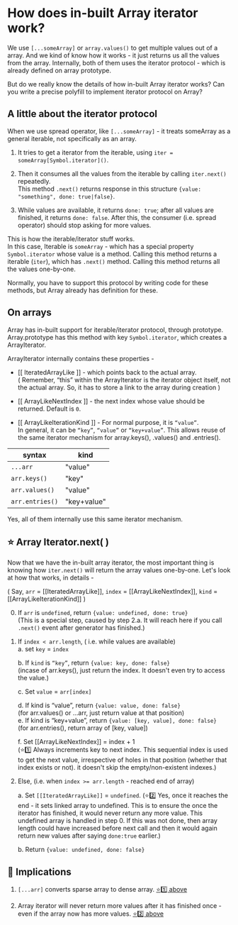 


# How does in-built Array iterator work?

We use `[...someArray]` or `array.values()` to get multiple values out of a array.  And we kind of know how it works - it just returns us all the values from the array.  Internally, both of them uses the iterator protocol - which is already defined on array prototype.

But do we really know the details of how in-built Array iterator works? Can you write a precise polyfill to implement iterator protocol on Array?

## A little about the iterator protocol

When we use spread operator, like `[...someArray]` - it treats someArray as a general iterable, not specifically as an array.

1. It tries to get a iterator from the iterable, using `iter = someArray[Symbol.iterator]()`. 

2. Then it consumes all the values from the iterable by calling `iter.next()` repeatedly.  
    This method `.next()` returns response in this structure `{value: "something", done: true|false}`.
    
3. While values are available, it returns `done: true`; after all values are finished, it returns `done: false`. After this, the consumer (i.e. spread operator) should stop asking for more values.

This is how the iterable/iterator stuff works.  
In this case, Iterable is `someArray` - which has a special property `Symbol.iterator` whose value is a method. Calling this method returns a iterable (`iter`), which has `.next()` method. Calling this method returns all the values one-by-one.

Normally, you have to support this protocol by writing code for these methods, but Array already has definition for these.  

## On arrays

Array has in-built support for iterable/iterator protocol, through prototype. Array.prototype has this method with key `Symbol.iterator`, which creates a ArrayIterator. 

ArrayIterator internally contains these properties -
* [[ IteratedArrayLike ]] - which points back to the actual array.  
( Remember, “this” within the ArrayIterator is the iterator object itself, not the actual array. So, it has to store a link to the array during creation )

* [[ ArrayLikeNextIndex ]] - the next index whose value should be returned. Default is `0`.  
  
* [[ ArrayLikeIterationKind ]] - For normal purpose, it is `“value”`.  
In general, it can be `“key”`, `“value”` or `“key+value”`. This allows reuse of the same iterator mechanism for array.keys(), .values() and .entries().

| syntax          | kind        |
|-----------------|-------------|
| `...arr`        | "value"     |
| `arr.keys()`    | "key"       |
| `arr.values()`  | "value"     |
| `arr.entries()` | "key+value" |

Yes, all of them internally use this same iterator mechanism.

## ⭐️ Array Iterator.next( )

Now that we have the in-built array iterator, the most important thing is knowing how `iter.next()` will return the array values one-by-one. Let's look at how that works, in details -

(  Say, `arr` = [[IteratedArrayLike]], `index` = [[ArrayLikeNextIndex]], `kind` =  [[ArrayLikeIterationKind]] )

0. If `arr` is `undefined`, return `{value: undefined, done: true}`  
(This is a special step, caused by step 2.a. It will reach here if you call `.next()` event after generator has finished.)

1. If `index < arr.length`, ( i.e. while values are available)   
	a. set `key` = `index`  
	
	b. If `kind` is `“key”`, return `{value: key, done: false}`  
	(incase of arr.keys(), just return the index. It doesn't even try to access the value.)  
	
	c. Set `value` = `arr[index]`  
	
	d. If kind is “value”, return `{value: value, done: false}`  
	(for arr.values() or ...arr, just return value at that position)  
	e. If kind is “key+value”, return `{value: [key, value], done: false}`  
	(for arr.entries(), return array of [key, value])  
	
	f. Set [[ArrayLikeNextIndex]] = index + 1  
	(<span id="note-1">⭐️1️⃣</span> Always increments key to next index. This sequential index is used to get the next value, irrespective of holes in that position (whether that index exists or not). it doesn't skip the empty/non-existent indexes.)

2. Else, (i.e. when `index >= arr.length` - reached end of array)

	a. Set `[[IteratedArrayLike]]` = `undefined`.
	(<span id="note-2">⭐️2️⃣</span> Yes, once it reaches the end - it sets linked array to undefined. This is to ensure the once the iterator has finished, it would never return any more value. This undefined array is handled in step 0. If this was not done, then array length could have increased before next call and then it would again return new values after saying `done:true` earlier.)

	b. Return `{value: undefined, done: false}`

## 🤯 Implications

1. `[...arr]` converts sparse array to dense array. [⭐️1️⃣ above](#note-1)

2. Array iterator will never return more values after it has finished once - even if the array now has more values. [⭐️2️⃣ above](#note-2)

<!--stackedit_data:
eyJoaXN0b3J5IjpbMTA3NTg3Mzk3NiwtNTk3MDc3NTk3LDg3NT
g4MTI0NCwxNjcwOTg3Mjg2LDE0MTY5NjkzMDksMTg0MzYxMzI5
OSwtMTM2MTU3Mzg3NSw5ODI2NDg5MDAsLTIwNDAyMTU1MzQsLT
ExMjY1MTg5MTUsLTg1MTg2NjI1LC0xNTE1OTkzMDgxLC0xNzk0
NjU0MzA0LDEwMzYwOTcxMDQsLTQzOTk5Nzg1OV19
-->